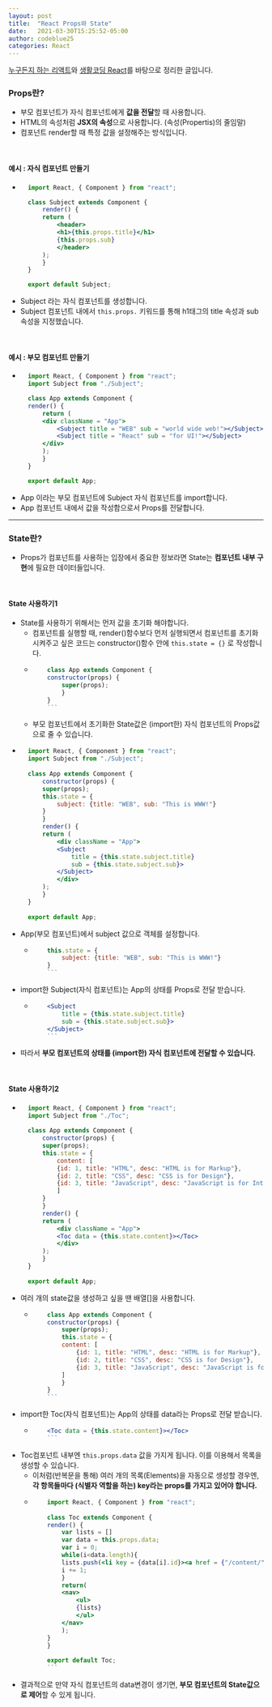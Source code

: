 ```yaml
---
layout: post
title:  "React Props와 State"
date:   2021-03-30T15:25:52-05:00
author: codeblue25
categories: React
---
```


[누구든지 하는 리액트](https://www.inflearn.com/course/react-velopert/questions?page=2)와 [생활코딩 React](https://www.youtube.com/watch?v=XMb0w3KMw00&list=PLuHgQVnccGMCRv6f8H9K5Xwsdyg4sFSdi)를 바탕으로 정리한 글입니다.<br />

<h3>Props란?</h3>

* 부모 컴포넌트가 자식 컴포넌트에게 **값을 전달**할 때 사용합니다.
* HTML의 속성처럼 **JSX의 속성**으로 사용합니다. (속성(Propertis)의 줄임말)
* 컴포넌트 render할 때 특정 값을 설정해주는 방식입니다.
<br />

<h4>예시 : 자식 컴포넌트 만들기</h4>

* ```jsx
    import React, { Component } from "react";

    class Subject extends Component {
        render() {
        return (
            <header>
            <h1>{this.props.title}</h1>
            {this.props.sub}
            </header>
        );
        }
    }

    export default Subject;
    ```
* Subject 라는 자식 컴포넌트를 생성합니다.
* Subject 컴포넌트 내에서 `this.props.` 키워드를 통해 h1태그의 title 속성과 sub 속성을 지정했습니다.
<br />

<h4>예시 : 부모 컴포넌트 만들기</h4>

* ```jsx
    import React, { Component } from "react";
    import Subject from "./Subject";

    class App extends Component {
    render() {
        return (
        <div className = "App">
            <Subject title = "WEB" sub = "world wide web!"></Subject>
            <Subject title = "React" sub = "for UI!"></Subject>
        </div>
        );
        }
    }

    export default App;
    ```
* App 이라는 부모 컴포넌트에 Subject 자식 컴포넌트를 import합니다.
* App 컴포넌트 내에서 값을 작성함으로서 Props를 전달합니다.

-----

<h3>State란?</h3>

* Props가 컴포넌트를 사용하는 입장에서 중요한 정보라면 State는 **컴포넌트 내부 구현**에 필요한 데이터들입니다.
<br />

<h4>State 사용하기1</h4>

* State를 사용하기 위해서는 먼저 값을 초기화 해야합니다.
  * 컴포넌트를 실행할 때, render()함수보다 먼저 실행되면서 컴포넌트를 초기화 시켜주고 싶은 코드는 constructor()함수 안에  `this.state = {}` 로 작성합니다.
  * ```jsx
        class App extends Component {
        constructor(props) {
            super(props);
            }
        }
        ```
  * 부모 컴포넌트에서 초기화한 State값은 (import한) 자식 컴포넌트의 Props값으로 줄 수 있습니다.
* ```jsx
    import React, { Component } from "react";
    import Subject from "./Subject";
    
    class App extends Component {
        constructor(props) {
        super(props);
        this.state = {
            subject: {title: "WEB", sub: "This is WWW!"}
        }
        }
        render() {
        return (
            <div className = "App">
            <Subject 
                title = {this.state.subject.title}
                sub = {this.state.subject.sub}>
            </Subject>
            </div>
        );
        }
    }
    
    export default App;
    ```
* App(부모 컴포넌트)에서 subject 값으로 객체를 설정합니다. 
  * ```jsx
        this.state = {
            subject: {title: "WEB", sub: "This is WWW!"}
        }
        ```
* import한 Subject(자식 컴포넌트)는 App의 상태를 Props로 전달 받습니다. 
  * ```jsx
        <Subject 
            title = {this.state.subject.title}
            sub = {this.state.subject.sub}>
        </Subject>
        ```
* 따라서 **부모 컴포넌트의 상태를 (import한) 자식 컴포넌트에 전달할 수 있습니다.**
<br />

<h4>State 사용하기2</h4>

* ```jsx
    import React, { Component } from "react";
    import Subject from "./Toc";
    
    class App extends Component {
        constructor(props) {
        super(props);
        this.state = {
            content: [
            {id: 1, title: "HTML", desc: "HTML is for Markup"},
            {id: 2, title: "CSS", desc: "CSS is for Design"},
            {id: 3, title: "JavaScript", desc: "JavaScript is for Interactive"}
            ]
        }
        }
        render() {
        return (
            <div className = "App">
            <Toc data = {this.state.content}></Toc>
            </div>
        );
        }
    }
    
    export default App;
    ```
* 여러 개의 state값을 생성하고 싶을 땐 배열[]을 사용합니다.
  * ```jsx
        class App extends Component {
        constructor(props) {
            super(props);
            this.state = {
            content: [
                {id: 1, title: "HTML", desc: "HTML is for Markup"},
                {id: 2, title: "CSS", desc: "CSS is for Design"},
                {id: 3, title: "JavaScript", desc: "JavaScript is for Interactive"}
            ]
            }
        }
        ```
* import한 Toc(자식 컴포넌트)는 App의 상태를 data라는 Props로 전달 받습니다. 
  * ```jsx
        <Toc data = {this.state.content}></Toc>
        ```
* Toc컴포넌트 내부엔  `this.props.data`  값을 가지게 됩니다. 이를 이용해서 목록을 생성할 수 있습니다.
  * 이처럼(반복문을 통해) 여러 개의 목록(Elements)을 자동으로 생성할 경우엔, **각 항목들마다 (식별자 역할을 하는) key라는 props를 가지고 있어야 합니다.**
  * ```jsx
        import React, { Component } from "react";
        
        class Toc extends Component {
        render() {
            var lists = []
            var data = this.props.data;
            var i = 0;
            while(i<data.length){
            lists.push(<li key = {data[i].id}><a href = {"/content/" + data[i].id}>{data[i].title}</a></li>)
            i += 1;
            }
            return(
            <nav>
                <ul>
                {lists}
                </ul>
            </nav>
            );
        }
        }
        
        export default Toc;
        ```
* 결과적으로 만약 자식 컴포넌트의 data변경이 생기면, **부모 컴포넌트의 State값으로 제어**할 수 있게 됩니다.